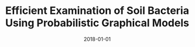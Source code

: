 ---
title: "Efficient Examination of Soil Bacteria Using Probabilistic Graphical Models"
date: 2018-01-01
publishDate: 2019-08-22T08:10:10.960551Z
authors: ["C.J. Butz", "A.E. dos Santos", "J.S. Oliveira", "J. Stavrinides"]
publication_types: ["1"]
abstract: ""
featured: false
publication: "*Thirty-first International Conference on Industrial, Engineering & Other Applications of Applied Intelligent Systems*"
doi: 10.1007/978-3-319-92058-0_30
---